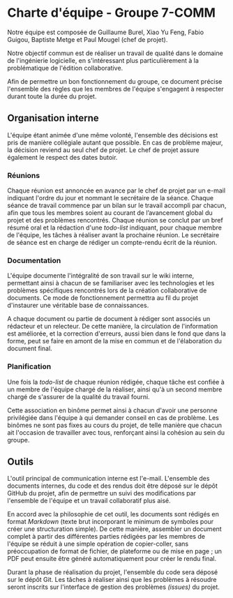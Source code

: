 # Charte d'équipe - Groupe 7-COMM

Notre équipe est composée de Guillaume Burel, Xiao Yu Feng, Fabio Guigou, Baptiste Metge et Paul Mougel (chef de projet).

Notre objectif commun est de réaliser un travail de qualité dans le domaine de l'ingénierie logicielle, en s'intéressant plus particulièrement à la problématique de l'édition collaborative.

Afin de permettre un bon fonctionnement du groupe, ce document précise l'ensemble des règles que les membres de l'équipe s'engagent à respecter durant toute la durée du projet.

## Organisation interne

L'équipe étant animée d'une même volonté, l'ensemble des décisions est pris de manière collégiale autant que possible. En cas de problème majeur, la décision reviend au seul chef de projet. Le chef de projet assure également le respect des dates butoir.

### Réunions
Chaque réunion est annoncée en avance par le chef de projet par un e-mail indiquant l'ordre du jour et nommant le secrétaire de la séance. Chaque séance de travail commence par un bilan sur le travail accompli par chacun, afin que tous les membres soient au courant de l’avancement global du projet et des problèmes rencontrés. Chaque réunion se conclut par un bref résumé oral et la rédaction d'une *todo-list* indiquant, pour chaque membre de l'équipe, les tâches à réaliser avant la prochaine réunion. Le secrétaire de séance est en charge de rédiger un compte-rendu écrit de la réunion.

### Documentation
L'équipe documente l'intégralité de son travail sur le wiki interne, permettant ainsi à chacun de se familiariser avec les technologies et les problèmes spécifiques rencontrés lors de la création collaborative de documents. Ce mode de fonctionnement permettra au fil du projet d'instaurer une véritable base de connaissances.

A chaque document ou partie de document à rédiger sont associés un rédacteur et un relecteur. De cette manière, la circulation de l'information est améliorée, et la correction d'erreurs, aussi bien dans le fond que dans la forme, peut se faire en amont de la mise en commun et de l'élaboration du document final.

### Planification
Une fois la *todo-list* de chaque réunion rédigée, chaque tâche est confiée à un membre de l'équipe chargé de la réaliser, ainsi qu'à un second membre chargé de s'assurer de la qualité du travail fourni.

Cette association en binôme permet ainsi à chacun d'avoir une personne privilégiée dans l'équipe à qui demander conseil en cas de problème. Les binômes ne sont pas fixes au cours du projet, de telle manière que chacun ait l'occasion de travailler avec tous, renforçant ainsi la cohésion au sein du groupe.

## Outils
L'outil principal de communication interne est l'e-mail. L'ensemble des documents internes, du code et des rendus doit être déposé sur le dépôt GitHub du projet, afin de permettre un suivi des modifications par l'ensemble de l'équipe et un travail collaboratif plus aisé.

En accord avec la philosophie de cet outil, les documents sont rédigés en format *Markdown* (texte brut incorporant le minimum de symboles pour créer une structuration simple). De cette manière, assembler un document complet à partir des différentes parties rédigées par les membres de l'équipe se réduit à une simple opération de copier-coller, sans préoccupation de format de fichier, de plateforme ou de mise en page ; un PDF peut ensuite être généré automatiquement pour créer le rendu final.

Durant la phase de réalisation du projet, l'ensemble du code sera déposé sur le dépôt Git. Les tâches à réaliser ainsi que les problèmes à résoudre seront inscrits sur l'interface de gestion des problèmes *(issues)* du projet.

